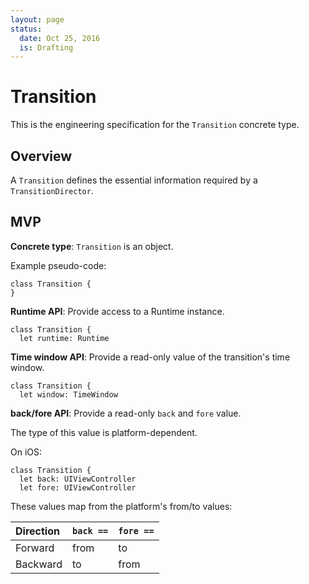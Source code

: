 ```yaml
---
layout: page
status:
  date: Oct 25, 2016
  is: Drafting
---
```


# Transition

This is the engineering specification for the `Transition` concrete type.

## Overview

A `Transition` defines the essential information required by a `TransitionDirector`.

## MVP

**Concrete type**: `Transition` is an object.

Example pseudo-code:

```
class Transition {
}
```

**Runtime API**: Provide access to a Runtime instance.

```
class Transition {
  let runtime: Runtime
```

**Time window API**: Provide a read-only value of the transition's time window.

```
class Transition {
  let window: TimeWindow
```

**back/fore API**: Provide a read-only `back` and `fore` value.

The type of this value is platform-dependent.

On iOS:

```
class Transition {
  let back: UIViewController
  let fore: UIViewController
```

These values map from the platform's from/to values:

| Direction | `back ==` | `fore ==` |
|:----------|:-----|:---|
| Forward | from | to |
| Backward | to | from |
